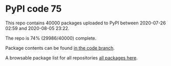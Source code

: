 # PyPI code 75

This repo contains 40000 packages uploaded to PyPI between 
2020-07-26 02:59 and 2020-08-05 23:22.

The repo is 74% (29986/40000) complete.

Package contents can be found [in the code branch](https://github.com/pypi-data/pypi-mirror-75/tree/code/packages).

A browsable package list for all repositories [all packages here](https://pypi-data.github.io/website/repositories/pypi-mirror-75).


